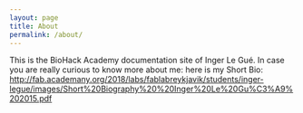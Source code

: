 ```yaml
---
layout: page
title: About
permalink: /about/
---
```


This is the BioHack Academy documentation site of Inger Le Gué.
In case you are really curious to know more about me: here is my Short Bio: http://fab.academany.org/2018/labs/fablabreykjavik/students/inger-legue/images/Short%20Biography%20%20Inger%20Le%20Gu%C3%A9%202015.pdf
